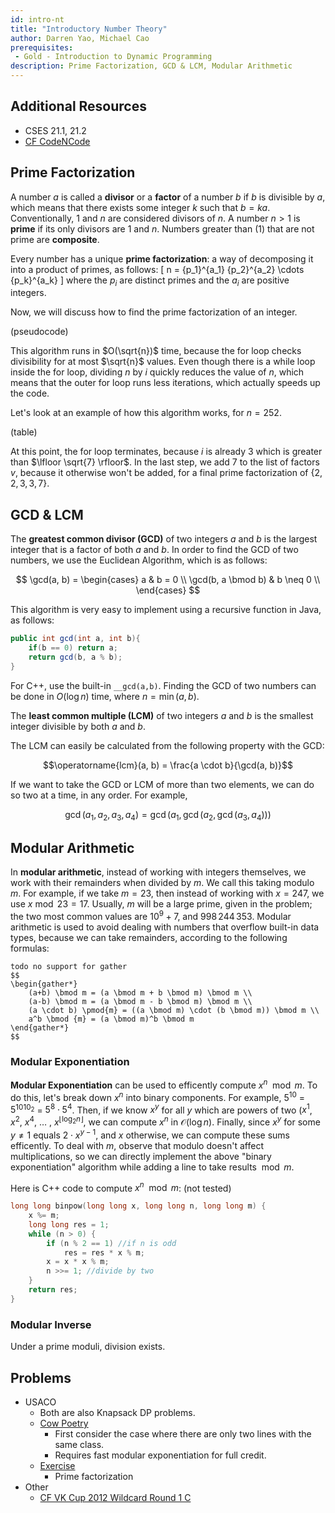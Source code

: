 ```yaml
---
id: intro-nt
title: "Introductory Number Theory"
author: Darren Yao, Michael Cao
prerequisites:
 - Gold - Introduction to Dynamic Programming
description: Prime Factorization, GCD & LCM, Modular Arithmetic
---
```


## Additional Resources

 - CSES 21.1, 21.2
 - [CF CodeNCode](https://codeforces.com/blog/entry/77137)

## Prime Factorization

A number $a$ is called a **divisor** or a **factor** of a number $b$ if $b$ is divisible by $a$, which means that there exists some integer $k$ such that $b = ka$. Conventionally, $1$ and $n$ are considered divisors of $n$. A number $n > 1$ is **prime** if its only divisors are $1$ and $n$. Numbers greater than \(1\) that are not prime are **composite**.

Every number has a unique **prime factorization**: a way of decomposing it into a product of primes, as follows:
\[ n = {p_1}^{a_1} {p_2}^{a_2} \cdots {p_k}^{a_k} \]
where the $p_i$ are distinct primes and the $a_i$ are positive integers.

Now, we will discuss how to find the prime factorization of an integer.

(pseudocode)

This algorithm runs in $O(\sqrt{n})$ time, because the for loop checks divisibility for at most $\sqrt{n}$ values. Even though there is a while loop inside the for loop, dividing $n$ by $i$ quickly reduces the value of $n$, which means that the outer for loop runs less iterations, which actually speeds up the code.

Let's look at an example of how this algorithm works, for $n = 252$.

(table)

At this point, the for loop terminates, because $i$ is already 3 which is greater than $\lfloor \sqrt{7} \rfloor$. In the last step, we add $7$ to the list of factors $v$, because it otherwise won't be added, for a final prime factorization of $\{2, 2, 3, 3, 7\}$.


## GCD & LCM

The **greatest common divisor (GCD)** of two integers $a$ and $b$ is the largest integer that is a factor of both $a$ and $b$. In order to find the GCD of two numbers, we use the Euclidean Algorithm, which is as follows:

$$
\gcd(a, b) = \begin{cases}
     a & b = 0 \\
     \gcd(b, a \bmod b) & b \neq 0 \\
\end{cases}
$$

This algorithm is very easy to implement using a recursive function in Java, as follows:

```java
public int gcd(int a, int b){
    if(b == 0) return a;
    return gcd(b, a % b);
}
```

For C++, use the built-in `__gcd(a,b)`. Finding the GCD of two numbers can be done in $O(\log n)$ time, where $n = \min(a, b)$.

The **least common multiple (LCM)** of two integers $a$ and $b$ is the smallest integer divisible by both $a$ and $b$.

The LCM can easily be calculated from the following property with the GCD:

$$\operatorname{lcm}(a, b) = \frac{a \cdot b}{\gcd(a, b)}$$

If we want to take the GCD or LCM of more than two elements, we can do so two at a time, in any order. For example,

$$\gcd(a_1, a_2, a_3, a_4) = \gcd(a_1, \gcd(a_2, \gcd(a_3, a_4)))$$

## Modular Arithmetic

In **modular arithmetic**, instead of working with integers themselves, we work with their remainders when divided by $m$. We call this taking modulo $m$. For example, if we take $m = 23$, then instead of working with $x = 247$, we use $x \bmod 23 = 17$. Usually, $m$ will be a large prime, given in the problem; the two most common values are $10^9 + 7$, and $998\,244\,353$. Modular arithmetic is used to avoid dealing with numbers that overflow built-in data types, because we can take remainders, according to the following formulas:

```
todo no support for gather
$$
\begin{gather*}
    (a+b) \bmod m = (a \bmod m + b \bmod m) \bmod m \\
    (a-b) \bmod m = (a \bmod m - b \bmod m) \bmod m \\
    (a \cdot b) \pmod{m} = ((a \bmod m) \cdot (b \bmod m)) \bmod m \\
    a^b \bmod {m} = (a \bmod m)^b \bmod m
\end{gather*}
$$
```

### Modular Exponentiation

**Modular Exponentiation** can be used to efficently compute $x ^ n \mod m$. To do this, let's break down $x ^ n$ into binary components. For example, $5 ^ 10$ = $5 ^ {1010_2}$ = $5 ^ 8 \cdot 5 ^ 4$. Then, if we know $x ^ y$ for all $y$ which are powers of two ($x ^ 1$, $x ^ 2$, $x ^ 4$, $\dots$ , $x ^ {\lfloor{\log_2n} \rfloor}$, we can compute $x ^ n$ in $\mathcal{O}(\log n)$. Finally, since $x ^ y$ for some $y \neq 1$ equals $2 \cdot x ^ {y - 1}$, and $x$ otherwise, we can compute these sums efficently. To deal with $m$, observe that modulo doesn't affect multiplications, so we can directly implement the above "binary exponentiation" algorithm while adding a line to take results$\mod m$.

Here is C++ code to compute $x ^ n \mod m$:
(not tested)
```cpp
long long binpow(long long x, long long n, long long m) {
    x %= m;
    long long res = 1;
    while (n > 0) {
        if (n % 2 == 1) //if n is odd
            res = res * x % m;
        x = x * x % m;
        n >>= 1; //divide by two
    }
    return res;
}
```

### Modular Inverse

Under a prime moduli, division exists.

## Problems

 - USACO
   - Both are also Knapsack DP problems.
   - [Cow Poetry](http://usaco.org/index.php?page=viewproblem2&cpid=897)
     - First consider the case where there are only two lines with the same class.
     - Requires fast modular exponentiation for full credit.
   - [Exercise](http://www.usaco.org/index.php?page=viewproblem2&cpid=1043)
     - Prime factorization
 - Other
   - [CF VK Cup 2012 Wildcard Round 1 C](https://codeforces.com/problemset/problem/162/C)
